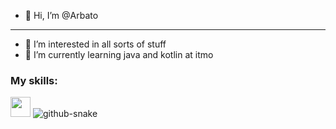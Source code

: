 - 👋 Hi, I’m @Arbato
- ---
- 👀 I’m interested in all sorts of stuff
- 🌱 I’m currently learning java and kotlin at itmo

<!---
Arbato/Arbato is a ✨ special ✨ repository because its `README.md` (this file) appears on your GitHub profile.
You can click the Preview link to take a look at your changes.
--->

 ### My skills:
 <img height="32" width="32" src="https://cdn.jsdelivr.net/npm/simple-icons@v8/icons/#3776AB.svg" />
 
 <picture>
   <source media="(prefers-color-scheme: dark)" srcset="github-snake-dark.svg">
   <source media="(prefers-color-scheme: light)" srcset="github-snake.svg">
   <img alt="github-snake" src="github-snake.svg">
 </picture>
